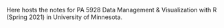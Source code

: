 Here hosts the notes for PA 5928 Data Management & Visualization with R (Spring 2021) in University of Minnesota.
